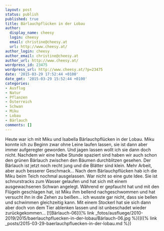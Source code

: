 ```yaml
---
layout: post
status: publish
published: true
title: Bärlauchpflücken in der Lobau
author:
  display_name: cheesy
  login: cheesy
  email: christine@cheesy.at
  url: http://www.cheesy.at/
author_login: cheesy
author_email: christine@cheesy.at
author_url: http://www.cheesy.at/
wordpress_id: 23475
wordpress_url: http://www.cheesy.at/?p=23475
date: '2015-03-29 17:52:44 +0100'
date_gmt: '2015-03-29 15:52:44 +0100'
categories:
- Ausflug
- Natur
- Pflanzen
- Österreich
- Schwan
- Miku
- Lobau
- Bärlauch
comments: []
---
```

Heute war ich mit Miku und Isabella Bärlauchpflücken in der Lobau. Miku konnte ich zu Beginn zwar ohne Leine laufen lassen, sie ist dann aber immer aufgeregter geworden. Und jagen lassen wollt ich sie dann doch nicht. Nachdem wir eine halbe Stunde spaziert sind haben wir auch schon den grünen Bärlauch zwischen den Bäumen durchblitzen gesehen. Der Bärlauch ist jetzt noch recht jung und die Blätter sind klein. Mehr Arbeit, aber auch besserer Geschmack...
Nach dem Bärlauchpflücken hab ich die Miku beim Teich nochmal ausgelassen. War nicht so eine gute Idee. Sie ist schnurstracks zum Wasser gelaufen und hat sich mit einem ausgewachsenen Schwan angelegt. Während er gepfaucht hat und mit den Flügeln geschlagen hat, ist Miku ihm bellend nachgeschwommen und hat versucht ihn in die Zehen zu beißen... ich wusste gar nicht, dass sie bellen und schwimmen gleichzeitig kann. Mit einem Stockerl hat sie sich dann aber doch von dem Tier ablenken lassen und ist unbeschadet wieder zurückgekommen...
[![Bärlauch-06]({% link _fotos/ausfluege/2010-2019/2015/baerlauchpfluecken-in-der-lobau/Bärlauch-06.jpg %})]({% link _posts/2015-03-29-baerlauchpfluecken-in-der-lobau.md %})
